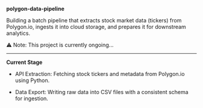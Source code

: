 **polygon-data-pipeline**

Building a batch pipeline that extracts stock market data (tickers) from Polygon.io, ingests it into cloud storage,
and prepares it for downstream analytics.

⚠️ Note: This project is currently ongoing...

______________________________________________________________________________________________________________________________________

**Current Stage**

- API Extraction: Fetching stock tickers and metadata from Polygon.io using Python.

- Data Export: Writing raw data into CSV files with a consistent schema for ingestion.
